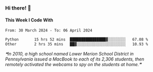 ### Hi there! 👋

#### This Week I Code With
<!--START_SECTION:waka-->

```txt
From: 30 March 2024 - To: 06 April 2024

Python       15 hrs 52 mins  ████████████████▓░░░░░░░░   67.08 %
Other        2 hrs 35 mins   ██▓░░░░░░░░░░░░░░░░░░░░░░   10.93 %
```

<!--END_SECTION:waka-->

<!--STARTS_HERE_QUOTE_README-->
<i>❝In 2010, a high school named Lower Merion School District in Pennsylvania issued a MacBook to each of its 2,306 students, then remotely activated the webcams to spy on the students at home.❞</i>
<!--ENDS_HERE_QUOTE_README-->
